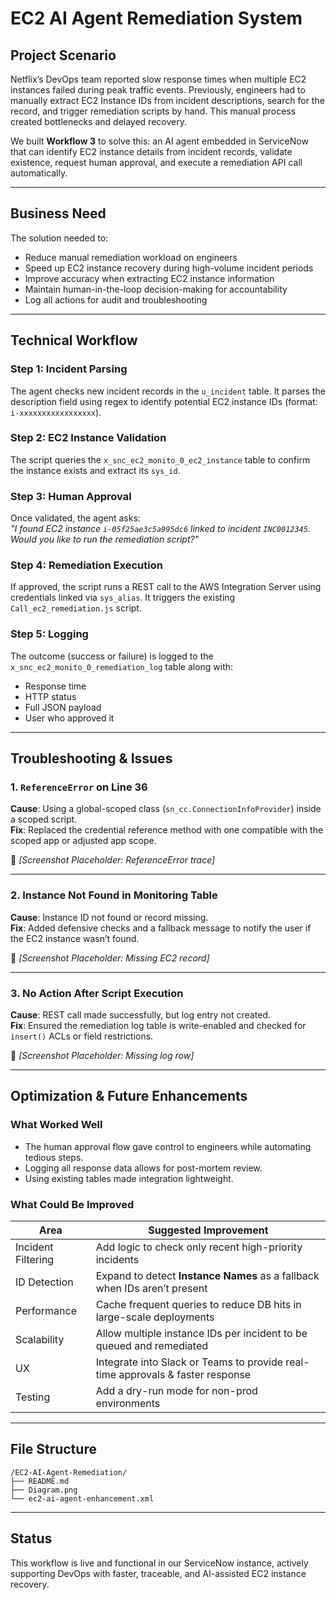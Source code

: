# EC2 AI Agent Remediation System

## Project Scenario

Netflix’s DevOps team reported slow response times when multiple EC2 instances failed during peak traffic events. Previously, engineers had to manually extract EC2 Instance IDs from incident descriptions, search for the record, and trigger remediation scripts by hand. This manual process created bottlenecks and delayed recovery.

We built **Workflow 3** to solve this: an AI agent embedded in ServiceNow that can identify EC2 instance details from incident records, validate existence, request human approval, and execute a remediation API call automatically.

---

## Business Need

The solution needed to:
- Reduce manual remediation workload on engineers
- Speed up EC2 instance recovery during high-volume incident periods
- Improve accuracy when extracting EC2 instance information
- Maintain human-in-the-loop decision-making for accountability
- Log all actions for audit and troubleshooting

---

## Technical Workflow

### Step 1: Incident Parsing  
The agent checks new incident records in the `u_incident` table. It parses the description field using regex to identify potential EC2 instance IDs (format: `i-xxxxxxxxxxxxxxxxx`).

### Step 2: EC2 Instance Validation  
The script queries the `x_snc_ec2_monito_0_ec2_instance` table to confirm the instance exists and extract its `sys_id`.

### Step 3: Human Approval  
Once validated, the agent asks:  
_"I found EC2 instance `i-05f25ae3c5a995dc6` linked to incident `INC0012345`. Would you like to run the remediation script?"_

### Step 4: Remediation Execution  
If approved, the script runs a REST call to the AWS Integration Server using credentials linked via `sys_alias`. It triggers the existing `Call_ec2_remediation.js` script.

### Step 5: Logging  
The outcome (success or failure) is logged to the `x_snc_ec2_monito_0_remediation_log` table along with:
- Response time
- HTTP status
- Full JSON payload
- User who approved it

---

## Troubleshooting & Issues

### 1. `ReferenceError` on Line 36
**Cause**: Using a global-scoped class (`sn_cc.ConnectionInfoProvider`) inside a scoped script.  
**Fix**: Replaced the credential reference method with one compatible with the scoped app or adjusted app scope.

📍 *[Screenshot Placeholder: ReferenceError trace]*

---

### 2. Instance Not Found in Monitoring Table
**Cause**: Instance ID not found or record missing.  
**Fix**: Added defensive checks and a fallback message to notify the user if the EC2 instance wasn’t found.

📍 *[Screenshot Placeholder: Missing EC2 record]*

---

### 3. No Action After Script Execution
**Cause**: REST call made successfully, but log entry not created.  
**Fix**: Ensured the remediation log table is write-enabled and checked for `insert()` ACLs or field restrictions.

📍 *[Screenshot Placeholder: Missing log row]*

---

## Optimization & Future Enhancements

### What Worked Well
- The human approval flow gave control to engineers while automating tedious steps.
- Logging all response data allows for post-mortem review.
- Using existing tables made integration lightweight.

### What Could Be Improved

| Area | Suggested Improvement |
|------|------------------------|
| Incident Filtering | Add logic to check only recent high-priority incidents |
| ID Detection | Expand to detect **Instance Names** as a fallback when IDs aren’t present |
| Performance | Cache frequent queries to reduce DB hits in large-scale deployments |
| Scalability | Allow multiple instance IDs per incident to be queued and remediated |
| UX | Integrate into Slack or Teams to provide real-time approvals & faster response |
| Testing | Add a dry-run mode for non-prod environments |

---

## File Structure

```
/EC2-AI-Agent-Remediation/
├── README.md
├── Diagram.png
└── ec2-ai-agent-enhancement.xml
```

---

## Status

This workflow is live and functional in our ServiceNow instance, actively supporting DevOps with faster, traceable, and AI-assisted EC2 instance recovery.
